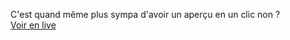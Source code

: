 C'est quand même plus sympa d'avoir un aperçu en un clic non ?<br />
<a href="https://www.thomasprunet.com/cv" target="_blank">Voir en live</a>
